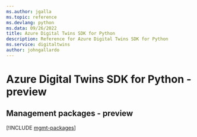 ```yaml
---
ms.author: jgalla
ms.topic: reference
ms.devlang: python
ms.data: 09/26/2022
title: Azure Digital Twins SDK for Python
description: Reference for Azure Digital Twins SDK for Python
ms.service: digitaltwins
author: johngallardo
---
```

# Azure Digital Twins SDK for Python - preview

## Management packages - preview
[!INCLUDE [mgmt-packages](digital-twins-mgmt-index.md)]
